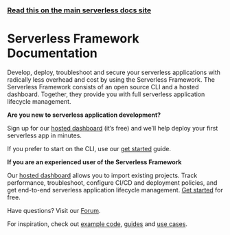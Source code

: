 <!--
title: Serverless Framework Documentation
menuText: Docs
layout: Doc
menuItems:
  - {menuText: "Get Started", path: /framework/docs/getting-started/}
  - {menuText: "User Guides", path: /framework/docs/guides/}
  - {menuText: "- Insights", path: /framework/docs/guides/insights/}
  - {menuText: "- Notifications", path: /framework/docs/guides/notifications/}
  - {menuText: "- Output Variables", path: /framework/docs/guides/output-variables/}
  - {menuText: "- Secrets", path: /framework/docs/guides/secrets/}
  - {menuText: "- Safeguards", path: /framework/docs/guides/safeguards/}
  - {menuText: "- Access Roles", path: /framework/docs/guides/access-roles/}
  - {menuText: "- Profiles", path: /framework/docs/guides/profiles/}
  - {menuText: "- Pipelines", path: /framework/docs/guides/pipelines/}
  - {menuText: "Provider CLI References", path: /framework/docs/providers}
  - {menuText: "- AWS", path: /framework/docs/providers/aws/}
  - {menuText: "- Azure", path: /framework/docs/providers/azure/}
  - {menuText: "- fn", path: /framework/docs/providers/fn/}
  - {menuText: "- Google", path: /framework/docs/providers/google/}
  - {menuText: "- OpenWhisk", path: /framework/docs/providers/openwhisk/}
  - {menuText: "- Kubeless" , path: /framework/docs/providers/kubeless/}
  - {menuText: "- Knative" , path: /framework/docs/providers/knative/}
  - {menuText: "- Spotinst" , path: /framework/docs/providers/spotinst/}
  - {menuText: "- Cloudflare" , path: /framework/docs/providers/cloudflare/}
  - {menuText: "- Alibaba Cloud" , path: /framework/docs/providers/aliyun/}
  - {menuText: "- Tencent Cloud" , path: /framework/docs/providers/tencent/}
  - {menuText: "Examples", path: https://serverless.com/examples/}
  - {menuText: "Tutorials", path: https://serverless.com/blog/category/guides-and-tutorials/}
-->

<!-- DOCS-SITE-LINK:START automatically generated  -->

### [Read this on the main serverless docs site](https://www.serverless.com/framework/docs/)

<!-- DOCS-SITE-LINK:END -->

# Serverless Framework Documentation

Develop, deploy, troubleshoot and secure your serverless applications with radically less overhead and cost by using the Serverless Framework. The Serverless Framework consists of an open source CLI and a hosted dashboard. Together, they provide you with full serverless application lifecycle management.

**Are you new to serverless application development?**

Sign up for our [hosted dashboard](https://app.serverless.com) (it’s free) and we’ll help deploy your first serverless app in minutes.

If you prefer to start on the CLI, use our [get started](https://serverless.com/framework/docs/getting-started/) guide.

**If you are an experienced user of the Serverless Framework**

Our [hosted dashboard](https://app.serverless.com/) allows you to import existing projects. Track performance, troubleshoot, configure CI/CD and deployment policies, and get end-to-end serverless application lifecycle management.
[Get started](https://app.serverless.com) for free.

Have questions? Visit our [Forum](https://forum.serverless.com/).

For inspiration, check out [example code](https://serverless.com/examples/), [guides](https://serverless.com/blog/category/guides-and-tutorials/) and [use cases](https://serverless.com/learn/use-cases/).
